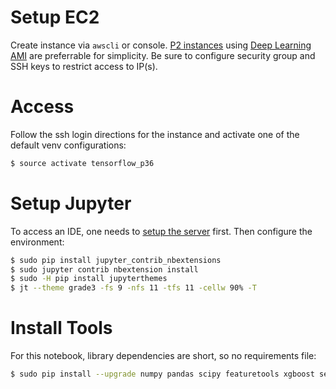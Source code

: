 # Setup EC2

Create instance via `awscli` or console. [P2 instances][instance]
using [Deep Learning AMI][dlami] are preferrable for simplicity. Be
sure to configure security group and SSH keys to restrict access to
IP(s).

# Access

Follow the ssh login directions for the instance and activate one of
the default venv configurations:

```bash
$ source activate tensorflow_p36
```

# Setup Jupyter

To access an IDE, one needs to [setup the server][jupyter] first. Then
configure the environment:

```bash
$ sudo pip install jupyter_contrib_nbextensions
$ sudo jupyter contrib nbextension install
$ sudo -H pip install jupyterthemes
$ jt --theme grade3 -fs 9 -nfs 11 -tfs 11 -cellw 90% -T
```

# Install Tools

For this notebook, library dependencies are short, so no requirements file:

```bash
$ sudo pip install --upgrade numpy pandas scipy featuretools xgboost seaborn scikit-learn tables
```			      

[instance]:https://aws.amazon.com/ec2/instance-types/
[dlami]:https://aws.amazon.com/machine-learning/amis/
[jupyter]:https://docs.aws.amazon.com/dlami/latest/devguide/setup-jupyter-configure-server.html